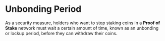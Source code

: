 # Unbonding Period

As a security measure, holders who want to stop staking coins in a **Proof of Stake** network must wait a certain amount of time, known as an unbonding or lockup period, before they can withdraw their coins.
